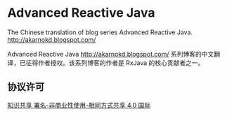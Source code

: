 # Advanced Reactive Java

The Chinese translation of blog series Advanced Reactive Java. http://akarnokd.blogspot.com/

Advanced Reactive Java http://akarnokd.blogspot.com/ 系列博客的中文翻译，已征得作者授权。该系列博客的作者是 RxJava 的核心贡献者之一。

## 协议许可

[知识共享 署名-非商业性使用-相同方式共享 4.0 国际](http://creativecommons.org/licenses/by-nc-sa/4.0/)
